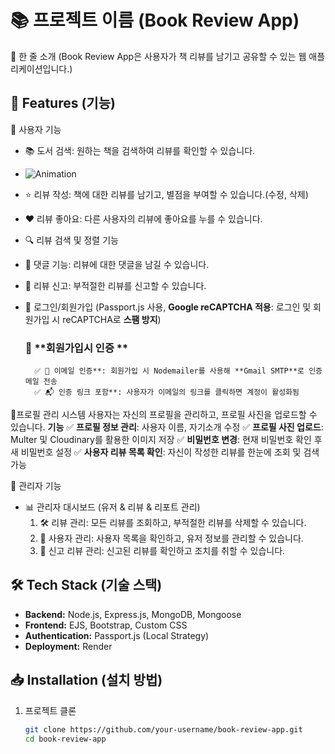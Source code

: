# 📚 프로젝트 이름 (Book Review App)

🚀 한 줄 소개 (Book Review App은 사용자가 책 리뷰를 남기고 공유할 수 있는 웹 애플리케이션입니다.)

## 📌 Features (기능)
🔹 사용자 기능
- 📚 도서 검색: 원하는 책을 검색하여 리뷰를 확인할 수 있습니다.
- ![Animation](https://github.com/user-attachments/assets/cb1984b4-1621-43af-85ab-b6578f201e66)

- ⭐ 리뷰 작성: 책에 대한 리뷰를 남기고, 별점을 부여할 수 있습니다.(수정, 삭제)
- ❤️ 리뷰 좋아요: 다른 사용자의 리뷰에 좋아요를 누를 수 있습니다.
- 🔍 리뷰 검색 및 정렬 기능
- 💬 댓글 기능: 리뷰에 대한 댓글을 남길 수 있습니다.
- 🚨 리뷰 신고: 부적절한 리뷰를 신고할 수 있습니다.
- 🔐 로그인/회원가입 (Passport.js 사용, **Google reCAPTCHA 적용**: 로그인 및 회원가입 시 reCAPTCHA로 **스팸 방지**)
     ### 🔑 **회원가입시 인증 **
        ✅ 📩 이메일 인증**: 회원가입 시 Nodemailer를 사용해 **Gmail SMTP**로 인증 메일 전송
        ✅ 📬 인증 링크 포함**: 사용자가 이메일의 링크를 클릭하면 계정이 활성화됨

🔹프로필 관리 시스템
    사용자는 자신의 프로필을 관리하고, 프로필 사진을 업로드할 수 있습니다.
    **기능**
      ✅ **프로필 정보 관리**: 사용자 이름, 자기소개 수정
      ✅ **프로필 사진 업로드**: Multer 및 Cloudinary를 활용한 이미지 저장
      ✅ **비밀번호 변경**: 현재 비밀번호 확인 후 새 비밀번호 설정
      ✅ **사용자 리뷰 목록 확인**: 자신이 작성한 리뷰를 한눈에 조회 및 검색 가능

🔹 관리자 기능
- 📊 관리자 대시보드 (유저 & 리뷰 & 리포트 관리)
  1. 🛠 리뷰 관리: 모든 리뷰를 조회하고, 부적절한 리뷰를 삭제할 수 있습니다.
  2. 👤 사용자 관리: 사용자 목록을 확인하고, 유저 정보를 관리할 수 있습니다.
  3. 🚨 신고 리뷰 관리: 신고된 리뷰를 확인하고 조치를 취할 수 있습니다.

## 🛠️ Tech Stack (기술 스택)
- **Backend:** Node.js, Express.js, MongoDB, Mongoose
- **Frontend:** EJS, Bootstrap, Custom CSS
- **Authentication:** Passport.js (Local Strategy)
- **Deployment:** Render

## 📥 Installation (설치 방법)
1. 프로젝트 클론
   ```sh
   git clone https://github.com/your-username/book-review-app.git
   cd book-review-app
